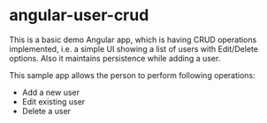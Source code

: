 # angular-user-crud

This is a basic demo Angular app, which is having CRUD operations implemented, i.e. a simple UI showing a list of users with Edit/Delete options. Also it maintains persistence while adding a user. 

This sample app allows the person to perform following operations:
- Add a new user
- Edit existing user
- Delete a user
